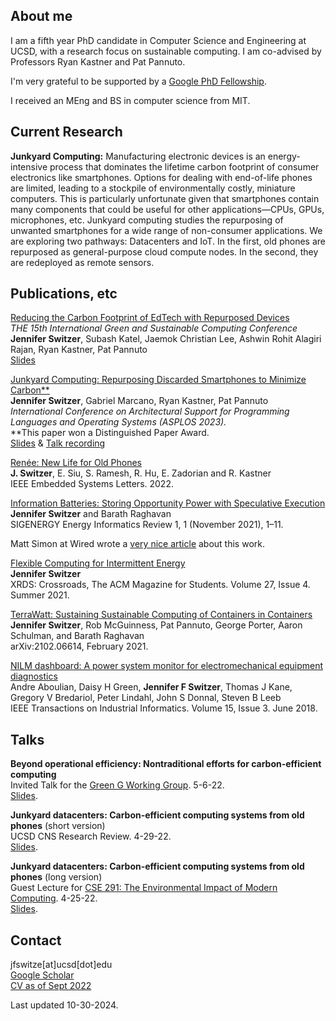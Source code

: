 ## About me
I am a fifth year PhD candidate in Computer Science and Engineering at UCSD, with a research focus on sustainable computing. I am co-advised by Professors Ryan Kastner and Pat Pannuto. 

I'm very grateful to be supported by a [Google PhD Fellowship](https://research.google/outreach/phd-fellowship/recipients/). 

I received an MEng and BS in computer science from MIT.

## Current Research

**Junkyard Computing:** Manufacturing electronic devices is an energy-intensive process that dominates the lifetime carbon footprint of consumer electronics like smartphones. Options for dealing with end-of-life phones are limited, leading to a stockpile of environmentally costly, miniature computers. This is particularly unfortunate given that smartphones contain many components that could be useful for other applications—CPUs, GPUs, microphones, etc. Junkyard computing studies the repurposing of unwanted smartphones for a wide range of non-consumer applications. We are exploring two pathways: Datacenters and IoT. In the first, old phones are repurposed as general-purpose cloud compute nodes. In the second, they are redeployed as remote sensors. 

## Publications, etc 
[Reducing the Carbon Footprint of EdTech with Repurposed Devices](documents/junkyard_edtech.pdf)<br/>
_THE 15th International Green and Sustainable Computing Conference_</br>
**Jennifer Switzer**, Subash Katel, Jaemok Christian Lee, Ashwin Rohit Alagiri Rajan, Ryan Kastner, Pat Pannuto<br/>
[Slides](https://docs.google.com/presentation/d/1-SF5uBuDggZTPqX9FWZ55XSea1_2c3rm6uuPX5BKbCI/edit?usp=sharing)

[Junkyard Computing: Repurposing Discarded Smartphones to Minimize Carbon\*\*](documents/Architecture_of_a_Junkyard_Cloud_Cloud—fixed.pdf.pdf)<br/>
**Jennifer Switzer**, Gabriel Marcano, Ryan Kastner, Pat Pannuto<br/>
_International Conference on Architectural Support for Programming Languages and Operating Systems (ASPLOS 2023)._<br/>
\*\*This paper won a Distinguished Paper Award.<br/>
[Slides](https://docs.google.com/presentation/d/1YhSTBBJGLWjHp9q-gNNOT9JIXx7vKMoqLiNZZuKu8yE/edit?usp=sharing) & [Talk recording](https://youtu.be/XDz9QJ0JvUM?si=4wyx-BAdDxZVoAXu)

[Renée: New Life for Old Phones](https://ieeexplore.ieee.org/document/9695989)<br/>
**J. Switzer**, E. Siu, S. Ramesh, R. Hu, E. Zadorian and R. Kastner<br/>
IEEE Embedded Systems Letters. 2022.

[Information Batteries: Storing Opportunity Power with Speculative Execution](https://dl.acm.org/doi/abs/10.1145/3508467.3508468)<br/>
**Jennifer Switzer** and Barath Raghavan<br/>
SIGENERGY Energy Informatics Review 1, 1 (November 2021), 1–11.

Matt Simon at Wired wrote a [very nice article](https://www.wired.com/story/maybe-green-energy-needs-information-batteries-too/) about this work.

[Flexible Computing for Intermittent Energy](https://dl.acm.org/doi/pdf/10.1145/3466861)<br/>
**Jennifer Switzer**<br/>
XRDS: Crossroads, The ACM Magazine for Students. Volume 27, Issue 4. Summer 2021.

[TerraWatt: Sustaining Sustainable Computing of Containers in Containers](https://arxiv.org/abs/2102.06614)<br/>
**Jennifer Switzer**, Rob McGuinness, Pat Pannuto, George Porter, Aaron Schulman, and Barath Raghavan<br/>
arXiv:2102.06614, February 2021.

[NILM dashboard: A power system monitor for electromechanical equipment diagnostics](https://ieeexplore.ieee.org/abstract/document/8371632)<br/>
Andre Aboulian, Daisy H Green, **Jennifer F Switzer**, Thomas J Kane, Gregory V Bredariol, Peter Lindahl, John S Donnal, Steven B Leeb<br/>
IEEE Transactions on Industrial Informatics. Volume 15, Issue 3. June 2018.

## Talks
**Beyond operational efficiency: Nontraditional efforts for carbon-efficient computing**<br/>
Invited Talk for the [Green G Working Group](https://nextgalliance.org/working_group/green-g/). 5-6-22.<br/>
[Slides](https://github.com/jfswitzer/jenniferswitzer.com/blob/main/documents/green_g_talk.pdf).<br/>

**Junkyard datacenters: Carbon-efficient computing systems from old phones** (short version)<br/>
UCSD CNS Research Review. 4-29-22.<br/>
[Slides](https://github.com/jfswitzer/jenniferswitzer.com/blob/main/documents/15_minute_talk_jfs.pdf).<br/>

**Junkyard datacenters: Carbon-efficient computing systems from old phones** (long version)<br/>
Guest Lecture for [CSE 291: The Environmental Impact of Modern Computing](https://cseweb.ucsd.edu//classes/sp22/cse291-f/). 4-25-22.<br/>
[Slides](https://github.com/jfswitzer/jenniferswitzer.com/blob/main/documents/40_minute_talk_jfs.pdf).<br/>

## Contact
jfswitze[at]ucsd[dot]edu<br/>
[Google Scholar](https://scholar.google.com/citations?user=G4g9E3UAAAAJ&hl=en)<br/>
[CV as of Sept 2022](https://github.com/jfswitzer/jenniferswitzer.com/blob/main/documents/cv.pdf)<br/>

Last updated 10-30-2024.
